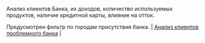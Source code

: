 Анализ клиентов Банка, их доходов, количество используемых продуктов, наличие кредитной карты, влияние на отток.

Предусмотрен фильтр по городам присутствия банка.
| [Анализ клиентов проблемного банка](https://public.tableau.com/views/Bankdush1/Dashboard1?:language=en-US&:display_count=n&:origin=viz_share_link) |
